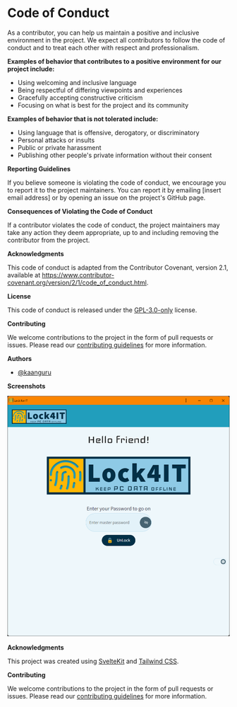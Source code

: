 # Code of Conduct

As a contributor, you can help us maintain a positive and inclusive environment in the project. We expect all contributors to follow the code of conduct and to treat each other with respect and professionalism.

**Examples of behavior that contributes to a positive environment for our project include:**

- Using welcoming and inclusive language
- Being respectful of differing viewpoints and experiences
- Gracefully accepting constructive criticism
- Focusing on what is best for the project and its community

**Examples of behavior that is not tolerated include:**

- Using language that is offensive, derogatory, or discriminatory
- Personal attacks or insults
- Public or private harassment
- Publishing other people's private information without their consent

**Reporting Guidelines**

If you believe someone is violating the code of conduct, we encourage you to report it to the project maintainers. You can report it by emailing [insert email address] or by opening an issue on the project's GitHub page.

**Consequences of Violating the Code of Conduct**

If a contributor violates the code of conduct, the project maintainers may take any action they deem appropriate, up to and including removing the contributor from the project.

**Acknowledgments**

This code of conduct is adapted from the Contributor Covenant, version 2.1, available at https://www.contributor-covenant.org/version/2/1/code_of_conduct.html.

**License**

This code of conduct is released under the [GPL-3.0-only](https://opensource.org/license/gpl-3-0) license.

**Contributing**

We welcome contributions to the project in the form of pull requests or issues. Please read our [contributing guidelines](https://github.com/kaanguru/lock4it/blob/main/CONTRIBUTING.md) for more information.

**Authors**

- [@kaanguru](https://github.com/kaanguru/)

**Screenshots**

![App Screenshot](./demo/scrshot-l4i-hi.png)

**Acknowledgments**

This project was created using [SvelteKit](https://kit.svelte.dev/) and [Tailwind CSS](https://tailwindcss.com/).

**Contributing**

We welcome contributions to the project in the form of pull requests or issues. Please read our [contributing guidelines](https://github.com/kaanguru/lock4it/blob/main/contributing.md) for more information.
